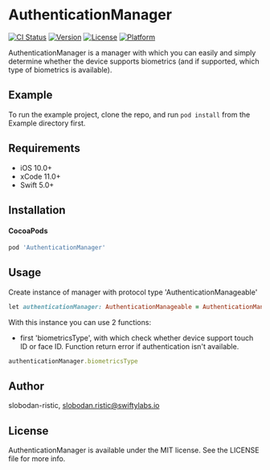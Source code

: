 # AuthenticationManager

[![CI Status](https://img.shields.io/travis/slobodan-ristic/AuthenticationManager.svg?style=flat)](https://travis-ci.org/slobodan-ristic/AuthenticationManager)
[![Version](https://img.shields.io/cocoapods/v/AuthenticationManager.svg?style=flat)](https://cocoapods.org/pods/AuthenticationManager)
[![License](https://img.shields.io/cocoapods/l/AuthenticationManager.svg?style=flat)](https://cocoapods.org/pods/AuthenticationManager)
[![Platform](https://img.shields.io/cocoapods/p/AuthenticationManager.svg?style=flat)](https://cocoapods.org/pods/AuthenticationManager)

AuthenticationManager is a manager with which you can easily and simply determine whether the device supports biometrics (and if supported, which type of biometrics is available).

## Example

To run the example project, clone the repo, and run `pod install` from the Example directory first.

## Requirements

- iOS 10.0+
- xCode 11.0+
- Swift 5.0+

## Installation

#### CocoaPods

```ruby
pod 'AuthenticationManager'
```

## Usage

Create instance of manager with protocol type 'AuthenticationManageable'
```ruby
let authenticationManager: AuthenticationManageable = AuthenticationManager()
```

With this instance you can use 2 functions:
- first 'biometricsType', with which check whether device support touch ID or face ID. Function return error if authentication isn't available.
```ruby
authenticationManager.biometricsType
```

## Author

slobodan-ristic, slobodan.ristic@swiftylabs.io

## License

AuthenticationManager is available under the MIT license. See the LICENSE file for more info.
